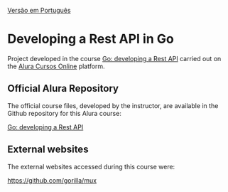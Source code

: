 [Versão em Português](README.md)

# Developing a Rest API in Go

Project developed in the course [Go: developing a Rest API](https://cursos.alura.com.br/course/go-desenvolvendo-api-rest) carried out on the [Alura Cursos Online](https://alura.com.br/) platform.

## Official Alura Repository

The official course files, developed by the instructor, are available in the Github repository for this Alura course:

[Go: developing a Rest API](https://github.com/alura-cursos/api-go-rest)

## External websites

The external websites accessed during this course were:

https://github.com/gorilla/mux